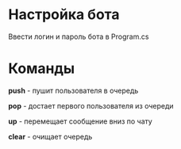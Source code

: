 # Настройка бота

Ввести логин и пароль бота в Program.cs

# Команды

**push** - пушит пользователя в очередь

**pop** - достает первого пользователя из очереди 

**up** - перемещает сообщение вниз по чату

**clear** - очищает очередь
